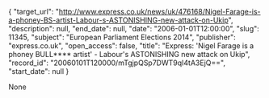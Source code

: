 {
  "target_url": "http://www.express.co.uk/news/uk/476168/Nigel-Farage-is-a-phoney-BS-artist-Labour-s-ASTONISHING-new-attack-on-Ukip", 
  "description": null, 
  "end_date": null, 
  "date": "2006-01-01T12:00:00", 
  "slug": 11345, 
  "subject": "European Parliament Elections 2014", 
  "publisher": "express.co.uk", 
  "open_access": false, 
  "title": "Express: 'Nigel Farage is a phoney BULL**** artist' - Labour's ASTONISHING new attack on Ukip", 
  "record_id": "20060101T120000/mTgjpQSp7DWT9qI4tA3EjQ==", 
  "start_date": null
}

None